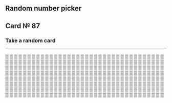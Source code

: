 ## Random number picker 

## Card № 87

### Take a random card
----
[▒](58.md) [▒](72.md) [▒](17.md) [▒](21.md) [▒](41.md) [▒](79.md) [▒](80.md) [▒](73.md) [▒](47.md) [▒](90.md) [▒](48.md) [▒](45.md) [▒](6.md) [▒](16.md) [▒](59.md) [▒](69.md) [▒](1.md) [▒](7.md) [▒](79.md) [▒](77.md) [▒](74.md) [▒](86.md) [▒](21.md) [▒](41.md) [▒](5.md) [▒](71.md) [▒](80.md) [▒](49.md) [▒](71.md) [▒](57.md) [▒](74.md) [▒](56.md) [▒](28.md) [▒](87.md) [▒](49.md) [▒](0.md) [▒](13.md) [▒](49.md) [▒](53.md) [▒](84.md) [▒](97.md) [▒](26.md) [▒](34.md) [▒](12.md) [▒](6.md) [▒](48.md) [▒](88.md) [▒](53.md) [▒](51.md) [▒](22.md) [▒](16.md) [▒](60.md) [▒](90.md) [▒](89.md) [▒](93.md) [▒](89.md) [▒](65.md) [▒](83.md) [▒](74.md) [▒](6.md) [▒](39.md) [▒](87.md) [▒](69.md) [▒](67.md) [▒](30.md) [▒](15.md) [▒](56.md) [▒](7.md) [▒](23.md) [▒](86.md) [▒](33.md) [▒](10.md) [▒](8.md) [▒](31.md) [▒](40.md) [▒](23.md) [▒](95.md) [▒](68.md) [▒](70.md) [▒](34.md) [▒](2.md) [▒](85.md) [▒](76.md) [▒](50.md) [▒](98.md) [▒](37.md) [▒](72.md) [▒](94.md) [▒](88.md) [▒](18.md) [▒](74.md) [▒](15.md) [▒](67.md) [▒](62.md) [▒](32.md) [▒](10.md) [▒](28.md) [▒](83.md) [▒](9.md) [▒](90.md) [▒](91.md) [▒](56.md) [▒](84.md) [▒](65.md) [▒](61.md) [▒](17.md) [▒](16.md) [▒](33.md) [▒](77.md) [▒](31.md) [▒](62.md) [▒](69.md) [▒](21.md) [▒](81.md) [▒](23.md) [▒](73.md) [▒](99.md) [▒](4.md) [▒](58.md) [▒](70.md) [▒](53.md) [▒](58.md) [▒](43.md) [▒](24.md) [▒](76.md) [▒](52.md) [▒](54.md) [▒](31.md) [▒](14.md) [▒](79.md) [▒](54.md) [▒](58.md) [▒](12.md) [▒](30.md) [▒](85.md) [▒](4.md) [▒](85.md) [▒](90.md) [▒](99.md) [▒](34.md) [▒](63.md) [▒](29.md) [▒](75.md) [▒](72.md) [▒](19.md) [▒](43.md) [▒](97.md) [▒](72.md) [▒](66.md) [▒](52.md) [▒](16.md) [▒](68.md) [▒](20.md) [▒](57.md) [▒](93.md) [▒](65.md) [▒](11.md) [▒](87.md) [▒](73.md) [▒](2.md) [▒](94.md) [▒](52.md) [▒](92.md) [▒](29.md) [▒](79.md) [▒](95.md) [▒](59.md) [▒](10.md) [▒](36.md) [▒](7.md) [▒](51.md) [▒](64.md) [▒](38.md) [▒](27.md) [▒](8.md) [▒](86.md) [▒](1.md) [▒](59.md) [▒](93.md) [▒](33.md) [▒](75.md) [▒](45.md) [▒](37.md) [▒](50.md) [▒](15.md) [▒](53.md) [▒](5.md) [▒](0.md) [▒](84.md) [▒](32.md) [▒](44.md) [▒](24.md) [▒](76.md) [▒](5.md) [▒](65.md) [▒](91.md) [▒](26.md) [▒](57.md) [▒](47.md) [▒](27.md) [▒](40.md) [▒](85.md) [▒](86.md) [▒](28.md) [▒](3.md) [▒](70.md) [▒](55.md) [▒](46.md) [▒](3.md) [▒](2.md) [▒](43.md) [▒](98.md) [▒](14.md) [▒](11.md) [▒](78.md) [▒](75.md) [▒](5.md) [▒](51.md) [▒](49.md) [▒](20.md) [▒](24.md) [▒](39.md) [▒](64.md) [▒](27.md) [▒](88.md) [▒](82.md) [▒](11.md) [▒](61.md) [▒](41.md) [▒](96.md) [▒](37.md) [▒](35.md) [▒](25.md) [▒](19.md) [▒](25.md) [▒](47.md) [▒](13.md) [▒](13.md) [▒](31.md) [▒](94.md) [▒](81.md) [▒](32.md) [▒](26.md) [▒](17.md) [▒](35.md) [▒](63.md) [▒](55.md) [▒](28.md) [▒](96.md) [▒](60.md) [▒](18.md) [▒](21.md) [▒](63.md) [▒](20.md) [▒](94.md) [▒](92.md) [▒](36.md) [▒](32.md) [▒](96.md) [▒](44.md) [▒](45.md) [▒](95.md) [▒](1.md) [▒](39.md) [▒](45.md) [▒](25.md) [▒](88.md) [▒](82.md) [▒](44.md) [▒](33.md) [▒](38.md) [▒](39.md) [▒](19.md) [▒](38.md) [▒](35.md) [▒](40.md) [▒](1.md) [▒](93.md) [▒](56.md) [▒](22.md) [▒](9.md) [▒](36.md) [▒](12.md) [▒](12.md) [▒](60.md) [▒](50.md) [▒](64.md) [▒](83.md) 